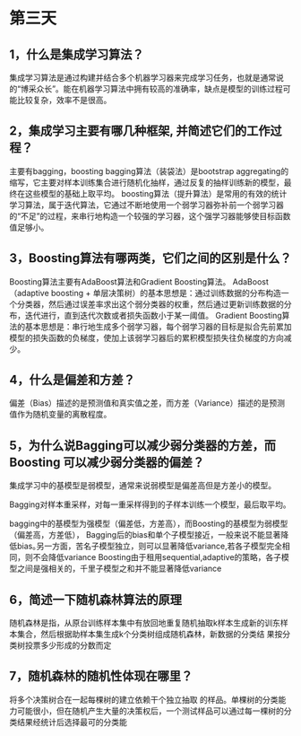 # 第三天

## 1，什么是集成学习算法？
集成学习算法是通过构建并结合多个机器学习器来完成学习任务，也就是通常说的“博采众长”。能在机器学习算法中拥有较高的准确率，缺点是模型的训练过程可能比较复杂，效率不是很高。


## 2，集成学习主要有哪几种框架, 并简述它们的工作过程？
主要有bagging，boosting
bagging算法（装袋法）是bootstrap aggregating的缩写，它主要对样本训练集合进行随机化抽样，通过反复的抽样训练新的模型，最终在这些模型的基础上取平均。
boosting算法（提升算法）是常用的有效的统计学习算法，属于迭代算法，它通过不断地使用一个弱学习器弥补前一个弱学习器的“不足”的过程，来串行地构造一个较强的学习器，这个强学习器能够使目标函数值足够小。


## 3，Boosting算法有哪两类，它们之间的区别是什么？
Boosting算法主要有AdaBoost算法和Gradient Boosting算法。
AdaBoost（adaptive boosting + 单层决策树）的基本思想是：通过训练数据的分布构造一个分类器，然后通过误差率求出这个弱分类器的权重，然后通过更新训练数据的分布，迭代进行，直到迭代次数或者损失函数小于某一阈值。
Gradient Boosting算法的基本思想是：串行地生成多个弱学习器，每个弱学习器的目标是拟合先前累加模型的损失函数的负梯度，使加上该弱学习器后的累积模型损失往负梯度的方向减少。


## 4，什么是偏差和方差？
偏差（Bias）描述的是预测值和真实值之差，而方差（Variance）描述的是预测值作为随机变量的离散程度。


## 5，为什么说Bagging可以减少弱分类器的方差，而Boosting 可以减少弱分类器的偏差？
集成学习中的基模型是弱模型，通常来说弱模型是偏差高但是方差小的模型。

Bagging对样本重采样，对每一重采样得到的子样本训练一个模型，最后取平均。

bagging中的基模型为强模型（偏差低，方差高），而Boosting的基模型为弱模型（偏差高，方差低），
Bagging后的bias和单个子模型接近，一般来说不能显著降低bias｡另一方面，苦名子模型独立，则可以显著降低variance,若各子模型完全相同，则不会降低variance
Boosting由于租用sequential,adaptive的策略，各子模型之间是强相关的，千里子模型之和并不能显著降低variance



## 6，简述一下随机森林算法的原理
随机森林是指，从原台训练样本集中有放回地重复随机抽取k样本生成新的训东样本集合，然后根据助样本集生成k个分类树组成随机森林，新数据的分类结
果按分类树投票多少形成的分数而定



## 7，随机森林的随机性体现在哪里？
将多个决策树合在一起每棵树的建立依赖干个独立抽取
的样品。单棵树的分类能力可能很小，但在随机产生大量的决策权后，一个测试样品可以通过每一棵树的分类结果经统计后选择最可的分类能
